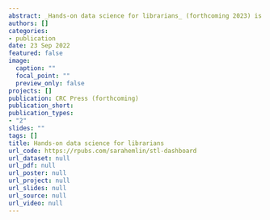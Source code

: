 ```yaml
---
abstract: _Hands-on data science for librarians_ (forthcoming 2023) is a guide to doing data science in R geared directly for library & information professionals.  Librarians understand the need to store, use and analyze data related to their collection, patrons and institution, and there has been consistent interest over the last 10 years to improve data management, analysis, and visualization skills within the profession. However, librarians find it difficult to move from out-of-the-box proprietary software applications to the skills necessary to perform the range of data science actions in code. This book will focus on teaching R through relevant examples and skills that librarians need in their day-to-day lives that includes visualizations but goes much further to include web scraping, working with maps, creating interactive reports, machine learning, and others. While there’s a place for theory, ethics, and statistical methods, librarians need a tool to help them acquire enough facility with R to utilize data science skills in their daily work, no matter what type of library they work at (academic, public or special). By walking through each skill and its application to library work before walking the reader through each line of code, this book will support librarians who want to apply data science in their daily work.
authors: []
categories:
- publication
date: 23 Sep 2022
featured: false
image:
  caption: ""
  focal_point: ""
  preview_only: false
projects: []
publication: CRC Press (forthcoming)
publication_short: 
publication_types:
- "2"
slides: ""
tags: []
title: Hands-on data science for librarians
url_code: https://rpubs.com/sarahemlin/stl-dashboard
url_dataset: null
url_pdf: null
url_poster: null
url_project: null
url_slides: null
url_source: null
url_video: null
---
```

